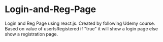 # Login-and-Reg-Page
Login and Reg Page using react.js.
Created by following Udemy course.
Based on value of userIsRegistered if "true" it will show a login page else show a registration page.
